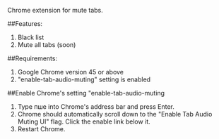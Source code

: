 Chrome extension for mute tabs.

##Features:
1. Black list
2. Mute all tabs (soon)

##Requirements:
1. Google Chrome version 45 or above
2. "enable-tab-audio-muting" setting is enabled

##Enable Chrome's setting "enable-tab-audio-muting 
1. Type пше  into Chrome's address bar and press Enter.
2. Chrome should automatically scroll down to the "Enable Tab Audio Muting UI" flag. Click the enable link below it.
3. Restart Chrome.